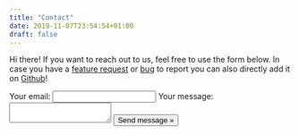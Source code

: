 ```yaml
---
title: "Contact"
date: 2019-11-07T23:54:54+01:00
draft: false
---
```


Hi there! If you want to reach out to us, feel free to use the form below. In case you have a [feature request](https://github.com/jplattel/organization.supply/issues/new?assignees=&labels=feature&template=feature_request.md&title=) or [bug](https://github.com/jplattel/organization.supply/issues/new?assignees=&labels=bug&template=bug_report.md) to report you can also directly add it on [Github](https://github.com/jplattel/organization.supply/issues)!


<!-- modify this form HTML and place wherever you want your form -->
<form action="https://formspree.io/xdoobqoq" method="POST">
    <label class="db fw6 lh-copy f6 mt3" for="_replyto">
        Your email:
        <input class="pa2 input-reset ba b--black-20 br2 bg-white w-100" type="text" name="_replyto">
    </label>
    <label class="db fw6 lh-copy f6 mt3">
        Your message:
        <textarea class="pa2 input-reset ba b--black-20 br2 bg-white w-100" name="message"></textarea>
    </label>
    <button class="mt2 no-underline f6 fw3 pa2 bg-animate bg-blue hover-bg-dark-blue white br2 pointer b--none" type="submit">Send message &raquo;</button>
</form>
